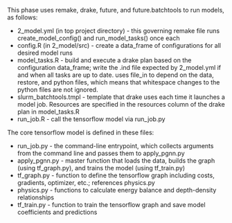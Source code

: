 This phase uses remake, drake, future, and future.batchtools to run models, as follows:
* 2_model.yml (in top project directory) - this governing remake file runs create_model_config() and run_model_tasks() once each
* config.R (in 2_model/src) - create a data_frame of configurations for all desired model runs
* model_tasks.R - build and execute a drake plan based on the configuration data_frame; write the .ind file expected by 2_model.yml if and when all tasks are up to date. uses file_in to depend on the data, restore, and python files, which means that whitespace changes to the python files are not ignored.
* slurm_batchtools.tmpl - template that drake uses each time it launches a model job. Resources are specified in the resources column of the drake plan in model_tasks.R
* run_job.R - call the tensorflow model via run_job.py

The core tensorflow model is defined in these files:
* run_job.py - the command-line entrypoint, which collects arguments from the command line and passes them to apply_pgnn.py
* apply_pgnn.py - master function that loads the data, builds the graph (using tf_graph.py), and trains the model (using tf_train.py)
* tf_graph.py - function to define the tensorflow graph including costs, gradients, optimizer, etc.; references physics.py
* physics.py - functions to calculate energy balance and depth-density relationships
* tf_train.py - function to train the tensorflow graph and save model coefficients and predictions
